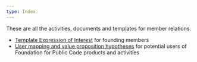 ```yaml
---
type: Index
---
```


These are all the activities, documents and templates for member relations.

* [Template Expression of Interest](expression-of-interest.md) for founding members
* [User mapping and value proposition hypotheses](/user-mapping) for potential users of Foundation for Public Code products and activities
